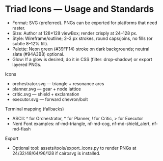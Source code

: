 # Triad Icons — Usage and Standards

- Format: SVG (preferred). PNGs can be exported for platforms that need raster.
- Size: Author at 128×128 viewBox; render crisply at 24–128 px.
- Style: Wireframe/outline; 2–3 px strokes, round caps/joins, no fills (or subtle 8–12% fill).
- Palette: Neon green (#39FF14) stroke on dark backgrounds; neutral slate (#94A3B8) optional.
- Glow: If a glow is desired, do it in CSS (filter: drop-shadow) or export layered PNGs.

Icons
- orchestrator.svg — triangle + resonance arcs
- planner.svg — gear + node lattice
- critic.svg — shield + exclamation
- executor.svg — forward chevron/bolt

Terminal mapping (fallbacks)
- ASCII: ^ for Orchestrator, * for Planner, ! for Critic, > for Executor
- Nerd Font examples: nf-md-triangle, nf-md-cog, nf-md-shield_alert, nf-md-flash

Export
- Optional tool: assets/tools/export_icons.py to render PNGs at 24/32/48/64/96/128 if cairosvg is installed.
